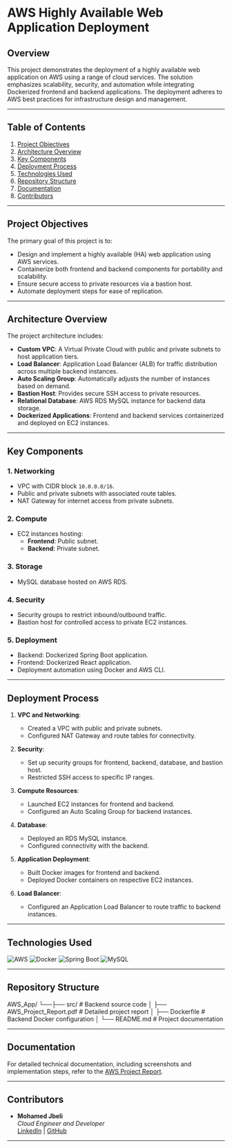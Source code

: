 # AWS Highly Available Web Application Deployment

## Overview
This project demonstrates the deployment of a highly available web application on AWS using a range of cloud services. The solution emphasizes scalability, security, and automation while integrating Dockerized frontend and backend applications. The deployment adheres to AWS best practices for infrastructure design and management.

---

## Table of Contents
1. [Project Objectives](#project-objectives)
2. [Architecture Overview](#architecture-overview)
3. [Key Components](#key-components)
4. [Deployment Process](#deployment-process)
5. [Technologies Used](#technologies-used)
6. [Repository Structure](#repository-structure)
7. [Documentation](#documentation)
8. [Contributors](#contributors)

---

## Project Objectives
The primary goal of this project is to:
- Design and implement a highly available (HA) web application using AWS services.
- Containerize both frontend and backend components for portability and scalability.
- Ensure secure access to private resources via a bastion host.
- Automate deployment steps for ease of replication.

---

## Architecture Overview
The project architecture includes:
- **Custom VPC**: A Virtual Private Cloud with public and private subnets to host application tiers.
- **Load Balancer**: Application Load Balancer (ALB) for traffic distribution across multiple backend instances.
- **Auto Scaling Group**: Automatically adjusts the number of instances based on demand.
- **Bastion Host**: Provides secure SSH access to private resources.
- **Relational Database**: AWS RDS MySQL instance for backend data storage.
- **Dockerized Applications**: Frontend and backend services containerized and deployed on EC2 instances.

---

## Key Components
### 1. **Networking**
- VPC with CIDR block `10.0.0.0/16`.
- Public and private subnets with associated route tables.
- NAT Gateway for internet access from private subnets.

### 2. **Compute**
- EC2 instances hosting:
  - **Frontend**: Public subnet.
  - **Backend**: Private subnet.

### 3. **Storage**
- MySQL database hosted on AWS RDS.

### 4. **Security**
- Security groups to restrict inbound/outbound traffic.
- Bastion host for controlled access to private EC2 instances.

### 5. **Deployment**
- Backend: Dockerized Spring Boot application.
- Frontend: Dockerized React application.
- Deployment automation using Docker and AWS CLI.

---

## Deployment Process
1. **VPC and Networking**:
   - Created a VPC with public and private subnets.
   - Configured NAT Gateway and route tables for connectivity.

2. **Security**:
   - Set up security groups for frontend, backend, database, and bastion host.
   - Restricted SSH access to specific IP ranges.

3. **Compute Resources**:
   - Launched EC2 instances for frontend and backend.
   - Configured an Auto Scaling Group for backend instances.

4. **Database**:
   - Deployed an RDS MySQL instance.
   - Configured connectivity with the backend.

5. **Application Deployment**:
   - Built Docker images for frontend and backend.
   - Deployed Docker containers on respective EC2 instances.

6. **Load Balancer**:
   - Configured an Application Load Balancer to route traffic to backend instances.

---

## Technologies Used
![AWS](https://img.shields.io/badge/AWS-232F3E?style=for-the-badge&logo=amazonaws&logoColor=white)
![Docker](https://img.shields.io/badge/Docker-2496ED?style=for-the-badge&logo=docker&logoColor=white)
![Spring Boot](https://img.shields.io/badge/Spring%20Boot-6DB33F?style=for-the-badge&logo=spring&logoColor=white)
![MySQL](https://img.shields.io/badge/MySQL-4479A1?style=for-the-badge&logo=mysql&logoColor=white)

---

## Repository Structure

AWS_App/ └──├── src/ # Backend source code 
         │ ├── AWS_Project_Report.pdf # Detailed project report 
         │ ├── Dockerfile # Backend Docker configuration 
         │ └── README.md # Project documentation 


---

## Documentation
For detailed technical documentation, including screenshots and implementation steps, refer to the [AWS Project Report](./aws_project__Cloud__.pdf).

---

## Contributors
- **Mohamed Jbeli**  
  _Cloud Engineer and Developer_  
  [LinkedIn](https://www.linkedin.com/in/mohamedjbeli/) | [GitHub](https://github.com/mohamedjbelii)

---
